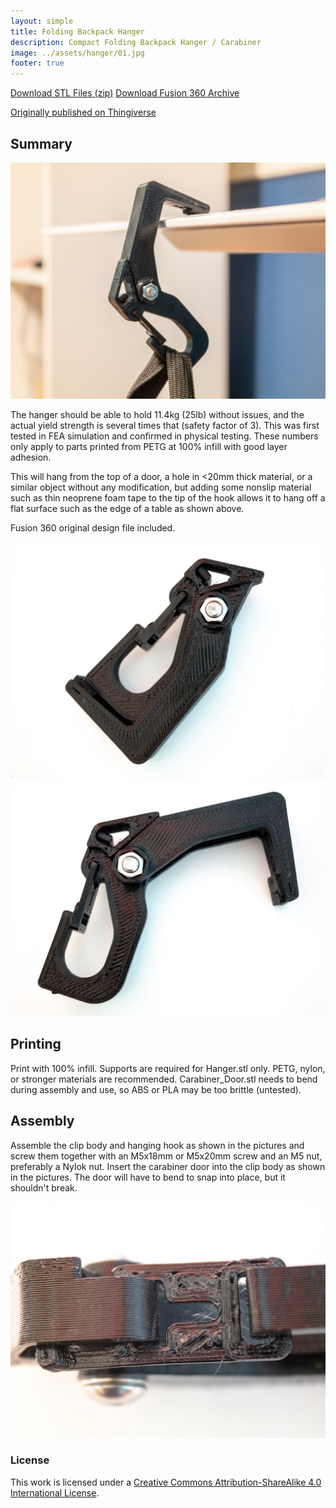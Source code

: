```yaml
---
layout: simple
title: Folding Backpack Hanger
description: Compact Folding Backpack Hanger / Carabiner
image: ../assets/hanger/01.jpg
footer: true
---
```


<a href="../assets/hanger/hanger STLs.zip" class="button">Download STL Files (zip)</a>
<a href="../assets/hanger/Backpack Hanger v71 Final 2019-09-18.f3d" class="button">Download Fusion 360 Archive</a>

[Originally published on Thingiverse](https://www.thingiverse.com/thing:3869162)

## Summary

![](../assets/hanger/09100043.jpg)

The hanger should be able to hold 11.4kg (25lb) without issues, and the actual yield strength is several times that (safety factor of 3). This was first tested in FEA simulation and confirmed in physical testing. These numbers only apply to parts printed from PETG at 100% infill with good layer adhesion.

This will hang from the top of a door, a hole in <20mm thick material, or a similar object without any modification, but adding some nonslip material such as thin neoprene foam tape to the tip of the hook allows it to hang off a flat surface such as the edge of a table as shown above.

Fusion 360 original design file included.

![](../assets/hanger/09100035.jpg)
![](../assets/hanger/09100036.jpg)

## Printing
Print with 100% infill. Supports are required for Hanger.stl only. PETG, nylon, or stronger materials are recommended. Carabiner_Door.stl needs to bend during assembly and use, so ABS or PLA may be too brittle (untested).

## Assembly
Assemble the clip body and hanging hook as shown in the pictures and screw them together with an M5x18mm or M5x20mm screw and an M5 nut, preferably a Nylok nut. Insert the carabiner door into the clip body as shown in the pictures. The door will have to bend to snap into place, but it shouldn't break.

![](../assets/hanger/09100037.jpg)

### License
This work is licensed under a [Creative Commons Attribution-ShareAlike 4.0 International License](http://creativecommons.org/licenses/by-sa/4.0/).
